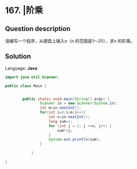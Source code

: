 # 167. |阶乘

## Question description


请编写一个程序，从键盘上输入n（n 的范围是1～20），求n 的阶乘。


## Solution

Language: **Java**

```Java
import java.util.Scanner;

public class Main {


        public static void main(String[] args) {
                Scanner in = new Scanner(System.in);
                int m=in.nextInt();
                for(int i=0;i<m;i++){
                    int n=in.nextInt();
                    long sum=1;
                    for (int j = 2; j <=n; j++) {
                        sum*=j;
                    }
                    System.out.println(sum);
                }
                
            }
        
}

```


